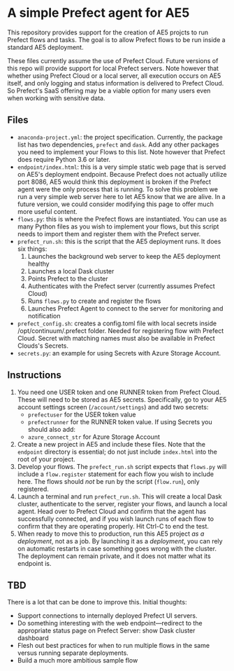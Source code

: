 # A simple Prefect agent for AE5

This repository provides support for the creation of AE5 projcts to run Prefect flows and tasks. The goal is to allow Prefect flows to be run inside a standard AE5 deployment.

These files currently assume the use of Prefect Cloud. Future versions of this repo will provide support for local Prefect servers. Note however that whether using Prefect Cloud or a local server, all execution occurs on AE5 itself, and only logging and status information is delivered to Prefect Cloud. So Prefect's SaaS offering may be a viable option for many users even when working with sensitive data.

## Files
- `anaconda-project.yml`: the project specification. Currently, the package 
  list has two dependencies, `prefect` and `dask`. Add any other packages you 
  need to implement your Flows to this list. Note however that Prefect does 
  require Python 3.6 or later.
- `endpoint/index.html`: this is a very simple static web page that is
  served on AE5's deployment endpoint. Because Prefect does not actually 
  utilize port 8086, AE5 would think this deployment is broken if the 
  Prefect agent were the only process that is running. To solve this problem 
  we run a very simple web server here to let AE5 know that we are alive. In 
  a future version, we could consider modifying this page to offer much more 
  useful content.
- `flows.py`: this is where the Prefect flows are instantiated. You can use
  as many Python files as you wish to implement your flows, but this script 
  needs to import them and register them with the Prefect server.
- `prefect_run.sh`: this is the script that the AE5 deployment runs. It does
  six things:
  1. Launches the background web server to keep the AE5 deployment healthy
  2. Launches a local Dask cluster
  3. Points Prefect to the cluster
  4. Authenticates with the Prefect server (currently assumes Prefect Cloud)
  5. Runs `flows.py` to create and register the flows
  6. Launches Prefect Agent to connect to the server for monitoring and
     notification
- `prefect_config.sh`: creates a config.toml file with local secrets inside /opt/continuum/.prefect folder. Needed for registering flow with Prefect Cloud. Secret with matching names must also be available in Prefect Clouds's Secrets.
- `secrets.py`: an example for using Secrets with Azure Storage Account.

## Instructions
1. You need one USER token and one RUNNER token from Prefect Cloud.
   These will need to be stored as AE5 secrets. Specifically, go to your AE5 
   account settings screen (`/account/settings`) and add two secrets:
   - `prefectuser` for the USER token value
   - `prefectrunner` for the RUNNER token value.
   If using Secrets you should also add:
   - `azure_connect_str` for Azure Storage Account
2. Create a new project in AE5 and include these files. Note that the
   `endpoint` directory is essential; do not just include `index.html` into
   the root of your project.
3. Develop your flows. The `prefect_run.sh` script expects that `flows.py`
   will include a `flow.register` statement for each flow you wish to 
   include here. The flows should _not_ be run by the script (`flow.run`), 
   only registered.
4. Launch a terminal and run `prefect_run.sh`. This will create a local Dask cluster, authenticate to the
   server, register your flows, and launch a local agent. Head over to
   Prefect Cloud and confirm that the agent has successfully connected, and
   if you wish launch runs of each flow to confirm that they are operating 
   properly. Hit Ctrl-C to end the test.
5. When ready to move this to production, run this AE5 project _as a
   deployment_, not as a job. By launching it as a _deployment_, you can 
   rely on automatic restarts in case something goes wrong with the cluster. 
   The deployment can remain private, and it does not matter what its
   endpoint is. 
   
## TBD

There is a lot that can be done to improve this. Initial thoughts:
- Support connections to internally deployed Prefect UI servers.
- Do something interesting with the web endpoint—redirect to the appropriate
  status page on Prefect Server: show Dask cluster dashboard
- Flesh out best practices for when to run multiple flows in the same
  versus running separate deployments. 
- Build a much more ambitious sample flow

